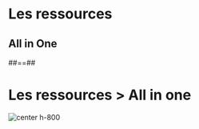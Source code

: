 <!-- .slide: class="transition"-->

# Les ressources
## All in One

##==##

<!-- .slide:-->

# Les ressources > **All in one**

![center h-800](./assets/images/resource-allinone.png)
